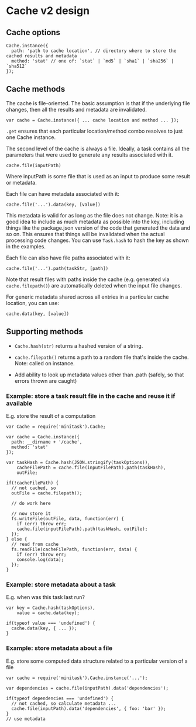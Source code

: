 # Cache v2 design

## Cache options

    Cache.instance({
      path: 'path to cache location', // directory where to store the cached results and metadata
      method: 'stat' // one of: `stat` | `md5` | `sha1` | `sha256` | `sha512`
    });

## Cache methods

The cache is file-oriented. The basic assumption is that if the underlying file changes, then all the results and metadata are invalidated.

    var cache = Cache.instance({ ... cache location and method ... });

`.get` ensures that each particular location/method combo resolves to just one Cache instance.

The second level of the cache is always a file. Ideally, a task contains all the parameters that were used to generate any results associated with it.

    cache.file(inputPath)

Where inputPath is some file that is used as an input to produce some result or metadata.

Each file can have metadata associated with it:

    cache.file('...').data(key, [value])

This metadata is valid for as long as the file does not change. Note: it is a good idea to include as much metadata as possible into the key, including things like the package.json version of the code that generated the data and so on. This ensures that things will be invalidated when the actual processing code changes. You can use `Task.hash` to hash the key as shown in the examples.

Each file can also have file paths associated with it:

    cache.file('...').path(taskStr, [path])

Note that result files with paths inside the cache (e.g. generated via `cache.filepath()`) are automatically deleted when the input file changes.

For generic metadata shared across all entries in a particular cache location, you can use:

    cache.data(key, [value])

## Supporting methods

- `Cache.hash(str)` returns a hashed version of a string.
- `cache.filepath()` returns a path to a random file that's inside the cache. Note: called on instance.

- Add ability to look up metadata values other than .path (safely, so that errors thrown are caught)

### Example: store a task result file in the cache and reuse it if available

E.g. store the result of a computation

    var Cache = require('minitask').Cache;

    var cache = Cache.instance({
      path: __dirname + '/cache',
      method: 'stat'
    });

    var taskHash = Cache.hash(JSON.stringify(taskOptions)),
        cacheFilePath = cache.file(inputFilePath).path(taskHash),
        outFile;

    if(!cacheFilePath) {
      // not cached, so
      outFile = cache.filepath();

      // do work here

      // now store it
      fs.writeFile(outFile, data, function(err) {
        if (err) throw err;
        cache.file(inputFilePath).path(taskHash, outFile);
      });
    } else {
      // read from cache
      fs.readFile(cacheFilePath, function(err, data) {
        if (err) throw err;
        console.log(data);
      });
    }

### Example: store metadata about a task

E.g. when was this task last run?

    var key = Cache.hash(taskOptions),
        value = cache.data(key);

    if(typeof value === 'undefined') {
      cache.data(key, { ... });
    }

### Example: store metadata about a file

E.g. store some computed data structure related to a particular version of a file

    var cache = require('minitask').Cache.instance('...');

    var dependencies = cache.file(inputPath).data('dependencies');

    if(typeof dependencies === 'undefined') {
      // not cached, so calculate metadata ...
      cache.file(inputPath).data('dependencies', { foo: 'bar' });
    }
    // use metadata

